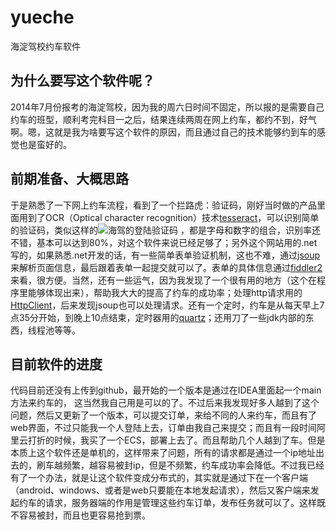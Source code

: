 # yueche
海淀驾校约车软件

## 为什么要写这个软件呢？
   2014年7月份报考的海淀驾校，因为我的周六日时间不固定，所以报的是需要自己约车的班型，顺利考完科目一之后，结果连续两周在网上约车，都约不到，好气啊。嗯，这就是我为啥要写这个软件的原因，而且通过自己的技术能够约到车的感觉也是蛮好的。
   
## 前期准备、大概思路
   于是熟悉了一下网上约车流程，看到了一个拦路虎：验证码，刚好当时做的产品里面用到了OCR（Optical character recognition）技术[tesseract](https://github.com/tesseract-ocr/tesseract)，可以识别简单的验证码，类似这样的![海驾的登陆验证码](http://haijia.bjxueche.net/tools/CreateCode.ashx?key=ImgCode&random=0.4004024330433442)
，都是字母和数字的组合，识别率还不错，基本可以达到80%，对这个软件来说已经足够了；另外这个网站用的.net写的，如果熟悉.net开发的话，有一些简单表单验证机制，这也不难，通过[jsoup](https://github.com/jhy/jsoup)来解析页面信息，最后跟着表单一起提交就可以了。表单的具体信息通过[fiddler2](https://www.telerik.com/download/fiddler/fiddler2)来看，很方便。当然，还有一些运气，因为我发现了一个很有用的地方（这个在程序里能够体现出来），帮助我大大的提高了约车的成功率；处理http请求用的[HttpClient](https://hc.apache.org/httpcomponents-client-4.5.x/index.html)，后来发现jsoup也可以处理请求。还有一个定时，约车是从每天早上7点35分开始，到晚上10点结束，定时器用的[quartz](https://github.com/quartz-scheduler/quartz)；还用刀了一些jdk内部的东西，线程池等等。

## 目前软件的进度
 代码目前还没有上传到github，最开始的一个版本是通过在IDEA里面起一个main方法来约车的， 这当然我自己用是可以的了。不过后来我发现好多人越到了这个问题，然后又更新了一个版本，可以提交订单，来给不同的人来约车，而且有了web界面，不过只能我一个人登陆上去，订单由我自己来提交；而且有一段时间阿里云打折的时候，我买了一个ECS，部署上去了。而且帮助几个人越到了车。但是本质上这个软件还是单机的，这样带来了问题，所有的请求都是通过一个ip地址出去的，刷车越频繁，越容易被封ip，但是不频繁，约车成功率会降低。不过我已经有了一个办法，就是让这个软件变成分布式的，其实就是通过下在一个客户端（android、windows、或者是web只要能在本地发起请求），然后又客户端来发起约车的请求，服务器端的作用是管理这些约车订单，发布任务就可以了。这样既不容易被封，而且也更容易抢到票。
